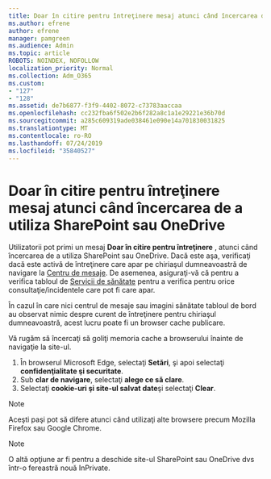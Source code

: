```yaml
---
title: Doar în citire pentru întreţinere mesaj atunci când încercarea de a utiliza SharePoint sau OneDrive
ms.author: efrene
author: efrene
manager: pamgreen
ms.audience: Admin
ms.topic: article
ROBOTS: NOINDEX, NOFOLLOW
localization_priority: Normal
ms.collection: Adm_O365
ms.custom:
- "127"
- "128"
ms.assetid: de7b6877-f3f9-4402-8072-c73783aaccaa
ms.openlocfilehash: cc232fba6f502e2b6f282a8c1a1e29221e36b70d
ms.sourcegitcommit: a285c609319ade038461e090e14a701830031825
ms.translationtype: MT
ms.contentlocale: ro-RO
ms.lasthandoff: 07/24/2019
ms.locfileid: "35840527"
---
```

# <a name="read-only-for-maintenance-message-when-attempting-to-use-sharepoint-or-onedrive"></a>Doar în citire pentru întreţinere mesaj atunci când încercarea de a utiliza SharePoint sau OneDrive

Utilizatorii pot primi un mesaj **Doar în citire pentru întreţinere** , atunci când încercarea de a utiliza SharePoint sau OneDrive.  Dacă este aşa, verificaţi dacă este activă de întreţinere care apar pe chiriaşul dumneavoastră de navigare la [Centru de mesaje](https://portal.office.com/adminportal/home#/MessageCenter). De asemenea, asiguraţi-vă că pentru a verifica tabloul de [Servicii de sănătate](https://portal.office.com/adminportal/home#/servicehealth) pentru a verifica pentru orice consultaţie/incidentele care pot fi care apar.

În cazul în care nici centrul de mesaje sau imagini sănătate tabloul de bord au observat nimic despre curent de întreţinere pentru chiriaşul dumneavoastră, acest lucru poate fi un browser cache publicare.

Vă rugăm să încercaţi să goliţi memoria cache a browserului înainte de navigaţie la site-ul.

1. În browserul Microsoft Edge, selectaţi **Setări**, şi apoi selectaţi **confidenţialitate şi securitate**.
2. Sub **clar de navigare**, selectaţi **alege ce să clare**.
3. Selectaţi **cookie-uri şi site-ul salvat date**şi selectaţi **Clear**.

>[!Note] 
> Aceşti paşi pot să difere atunci când utilizaţi alte browsere precum Mozilla Firefox sau Google Chrome.

>[!Note] 
> O altă opţiune ar fi pentru a deschide site-ul SharePoint sau OneDrive dvs într-o fereastră nouă InPrivate.